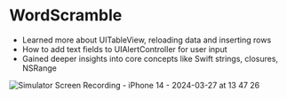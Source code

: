 # WordScramble


- Learned more about UITableView, reloading data and inserting rows
- How to add text fields to UIAlertController for user input
- Gained deeper insights into core concepts like Swift strings, closures, NSRange


![Simulator Screen Recording - iPhone 14 - 2024-03-27 at 13 47 26](https://github.com/isTheo/WordScramble/assets/149708189/b44b47d9-21ba-4862-aaed-2c87713105fd)
